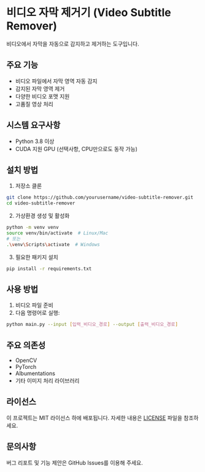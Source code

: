 # 비디오 자막 제거기 (Video Subtitle Remover)

비디오에서 자막을 자동으로 감지하고 제거하는 도구입니다.

## 주요 기능

- 비디오 파일에서 자막 영역 자동 감지
- 감지된 자막 영역 제거
- 다양한 비디오 포맷 지원
- 고품질 영상 처리

## 시스템 요구사항

- Python 3.8 이상
- CUDA 지원 GPU (선택사항, CPU만으로도 동작 가능)

## 설치 방법

1. 저장소 클론

```bash
git clone https://github.com/yourusername/video-subtitle-remover.git
cd video-subtitle-remover
```

2. 가상환경 생성 및 활성화

```bash
python -m venv venv
source venv/bin/activate  # Linux/Mac
# 또는
.\venv\Scripts\activate  # Windows
```

3. 필요한 패키지 설치

```bash
pip install -r requirements.txt
```

## 사용 방법

1. 비디오 파일 준비
2. 다음 명령어로 실행:

```bash
python main.py --input [입력_비디오_경로] --output [출력_비디오_경로]
```

## 주요 의존성

- OpenCV
- PyTorch
- Albumentations
- 기타 이미지 처리 라이브러리

## 라이선스

이 프로젝트는 MIT 라이선스 하에 배포됩니다. 자세한 내용은 [LICENSE](LICENSE) 파일을 참조하세요.

## 문의사항

버그 리포트 및 기능 제안은 GitHub Issues를 이용해 주세요.
